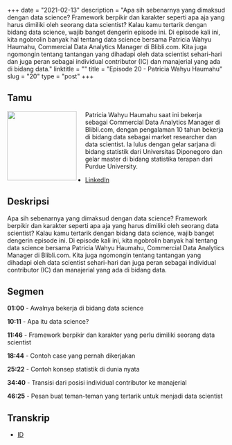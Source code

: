 +++
date = "2021-02-13"
description = "Apa sih sebenarnya yang dimaksud dengan data science? Framework berpikir dan karakter seperti apa aja yang harus dimiliki oleh seorang data scientist? Kalau kamu tertarik dengan bidang data science, wajib banget dengerin episode ini. Di episode kali ini, kita ngobrolin banyak hal tentang data science bersama Patricia Wahyu Haumahu, Commercial Data Analytics Manager di Blibli.com. Kita juga ngomongin tentang tantangan yang dihadapi oleh data scientist sehari-hari dan juga peran sebagai individual contributor (IC) dan manajerial yang ada di bidang data."
linktitle = ""
title = "Episode 20 - Patricia Wahyu Haumahu"
slug = "20"
type = "post"
+++

## Tamu

<img style="float: left; width: 160px; margin-right: 20px;" src="/img/ep20.jpeg">

Patricia Wahyu Haumahu saat ini bekerja sebagai Commercial Data Analytics Manager di Blibli.com, dengan pengalaman 10 tahun bekerja di bidang data sebagai market researcher dan data scientist. Ia lulus dengan gelar sarjana di bidang statistik dari Universitas Diponegoro dan gelar master di bidang statistika terapan dari Purdue University.

- [LinkedIn](https://www.linkedin.com/in/patriciawahyu/)

## Deskripsi

Apa sih sebenarnya yang dimaksud dengan data science? Framework berpikir dan karakter seperti apa aja yang harus dimiliki oleh seorang data scientist? Kalau kamu tertarik dengan bidang data science, wajib banget dengerin episode ini. Di episode kali ini, kita ngobrolin banyak hal tentang data science bersama Patricia Wahyu Haumahu, Commercial Data Analytics Manager di Blibli.com. Kita juga ngomongin tentang tantangan yang dihadapi oleh data scientist sehari-hari dan juga peran sebagai individual contributor (IC) dan manajerial yang ada di bidang data.

<div class="audioplayer">
    <audio>
        <source src="https://anchor.fm/s/9cae1b8/podcast/play/26738287/https%3A%2F%2Fd3ctxlq1ktw2nl.cloudfront.net%2Fstaging%2F2021-1-15%2F76b05487-d384-650b-2e21-a350c13c86f2.mp3" rel="preload" as="audio">
    </audio>
</div>

## Segmen

**01:00** - Awalnya bekerja di bidang data science

**10:11** - Apa itu data science?

**11:46** - Framework berpikir dan karakter yang perlu dimiliki seorang data scientist

**18:44** - Contoh case yang pernah dikerjakan

**25:22** - Contoh konsep statistik di dunia nyata

**34:40** - Transisi dari posisi individual contributor ke manajerial

**46:25** - Pesan buat teman-teman yang tertarik untuk menjadi data scientist

## Transkrip

- [ID](transcript)
